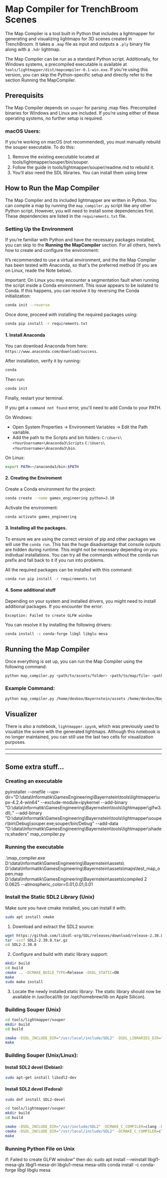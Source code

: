 # Map Compiler for TrenchBroom Scenes

The Map Compiler is a tool built in Python that includes a lightmapper for generating and visualizing lightmaps for 3D scenes created in TrenchBroom. It takes a `.map` file as input and outputs a `.ply` binary file along with a `.hdr` lightmap.

The Map Compiler can be run as a standard Python script. Additionally, for Windows systems, a precompiled executable is available at `tools/lightmapper/dist/mapcompiler-0.1-win.exe`. If you're using this version, you can skip the Python-specific setup and directly refer to the section Running the MapCompiler.

## Prerequisits

The Map Compiler depends on `souper` for parsing .map files. Precompiled binaries for Windows and Linux are included. If you’re using either of these operating systems, no further setup is required.

### macOS Users:

If you’re working on macOS (not recommended), you must manually rebuild the souper executable. To do this:

1. Remove the existing executable located at tools/lightmapper/souper/bin/souper.
2. Follow the guide in tools/lightmapper/souper/readme.md to rebuild it.
3. You’ll also need the SDL libraries. You can install them using brew


## How to Run the Map Compiler

The Map Compiler and its included lightmapper are written in Python. You can compile a map by running the `map_compiler.py` script like any other Python script. However, you will need to install some dependencies first. These dependencies are listed in the `requirements.txt` file.

### Setting Up the Environment

If you’re familiar with Python and have the necessary packages installed, you can skip to the **Running the MapCompiler** section. For all others, here’s how to create and configure the environment:

It’s recommended to use a virtual environment, and the the Map Compiler has been tested with Anaconda, so that's the preferred method (If you are on Linux, reade the Note below).

Important: On Linux you may encounter a segmentation fault when running the script inside a Conda environment. This issue appears to be isolated to Conda. If this happens, you can resolve it by reversing the Conda initialization:

```bash
conda init --reverse
```
Once done, proceed with installing the required packages using:
```bash
conda pip install -r requirements.txt 
```


#### 1. Install Anaconda

You can download Anaconda from here: `https://www.anaconda.com/download/success`. 

After installation, verify it by running:
```bash
conda
```

Then run:
```bash
conda init
```
Finally, restart your terminal.

If you get a `command not found` error, you'll need to add Conda to your PATH.

On Windows:
- Open System Properties → Environment Variables → Edit the Path variable.
- Add the path to the Scripts and bin folders:
`C:\Users\<YourUsername>\Anaconda3\Scripts`
`C:\Users\<YourUsername>\Anaconda3\bin`.

On Linux:
```bash
export PATH=~/anaconda3/bin:$PATH
```

#### 2. Creating the Enviroment

Create a Conda environment for the project:
```bash
conda create --name games_engineering python=3.10
```
Activate the environment:
```bash
conda activate games_engineering
```

#### 3. Installing all the packages.

To ensure we are using the correct version of pip and other packages we will use the `conda run`. This has the huge disadvantage that console outputs are hidden during runtime. This might not be necessary depending on you indivdual installations. You can try all the commands without the conda run prefix and fall back to it if you run into problems.

All the required packages can be installed with this command:

```bash
conda run pip install -r requirements.txt 
```

#### 4. Some additional stuff

Depending on your system and installed drivers, you might need to install additional packages. If you encounter the error:

`Exception: Failed to create GLFW window`

You can resolve it by installing the following drivers:

```bash
conda install -c conda-forge libgl libglu mesa
```


## Running the Map Compiler

Once everything is set up, you can run the Map Compiler using the following command:

```bash
python map_compiler.py <path/to/assets/folder> <path/to/map/file> <path/to/output/folder> <iterations> <lightmap_resolution> --atmospheric_color=<r>,<g>,<b>
```

### Example Command:

```bash
python map_compiler.py /home/devbox/Bayernstein/assets /home/devbox/Bayernstein/assets/maps/room.map /home/devbox/Bayernstein/assets/compiled 2 0.0125 --atmospheric_color=0.01,0.01,0.01
```

## Visualizer   

There is also a notebook, `lightmapper.ipynb`, which was previously used to visualize the scene with the generated lightmaps. Although this notebook is no longer maintained, you can still use the last two cells for visualization purposes.


---

---




## Some extra stuff...

### Creating an executable

pyinstaller --onefile --upx-dir="D:\data\Informatik\GamesEngineering\Bayernstein\tools\lightmapper\upx-4.2.4-win64" --exclude-module=ipykernel --add-binary "D:\data\Informatik\GamesEngineering\Bayernstein\tools\lightmapper\glfw3.dll;." --add-binary "D:\data\Informatik\GamesEngineering\Bayernstein\tools\lightmapper\souper\bin\Debug\souper.exe;souper/bin/Debug" --add-data "D:\data\Informatik\GamesEngineering\Bayernstein\tools\lightmapper\shaders;shaders" map_compiler.py


### Running the executable

.\map_compiler.exe D:\data\Informatik\GamesEngineering\Bayernstein\assets\ D:\data\Informatik\GamesEngineering\Bayernstein\assets\maps\test_map_open.map D:\data\Informatik\GamesEngineering\Bayernstein\assets\compiled 2 0.0625 --atmospheric_color=0.01,0.01,0.01


### Install the Static SDL2 Library (Unix)

Make sure you have cmake installed, you can install it with: 
```bash
sudo apt install cmake
```

1. Download and extract the SDL2 source:
```bash
wget https://github.com/libsdl-org/SDL/releases/download/release-2.30.8/SDL2-2.30.8.tar.gz
tar -xvzf SDL2-2.30.8.tar.gz
cd SDL2-2.30.8
```
2. Configure and build with static library support:
```bash
mkdir build
cd build
cmake .. -DCMAKE_BUILD_TYPE=Release -DSDL_STATIC=ON
make
sudo make install
```
3. Locate the newly installed static library:
The static library should now be available in /usr/local/lib (or /opt/homebrew/lib on Apple Silicon).

### Building Souper (Unix)
```bash
cd tools/lightmapper/souper
mkdir build
cd build

cmake -DSDL_INCLUDE_DIR="/usr/local/include/SDL2" -DSDL_LIBRARIES_DIR="/usr/local/lib" ..
make
```

### Building Souper (Unix/Linux):

#### Install SDL2 devel (Debian):
```bash
sudo apt-get install libsdl2-dev
```
#### Install SDL2 devel (Fedora):
```bash
sudo dnf install SDL2-devel
```

```bash
cd tools/lightmapper/souper
mkdir build
cd build

cmake -DSDL_INCLUDE_DIR="/usr/include/SDL2" -DCMAKE_C_COMPILER=clang -DCMAKE_CXX_COMPILER=clang++ .. # Fedora
cmake -DSDL_INCLUDE_DIR="/usr/local/include/SDL2" -DCMAKE_C_COMPILER=clang -DCMAKE_CXX_COMPILER=clang++ .. # Ubuntu
make
```

### Running Python File on Unix
if: Failed to create GLFW window"
then do:
sudo apt install --reinstall libgl1-mesa-glx libgl1-mesa-dri libglu1-mesa mesa-utils
conda install -c conda-forge libgl libglu mesa
